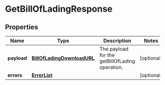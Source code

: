 
# GetBillOfLadingResponse

## Properties
Name | Type | Description | Notes
------------ | ------------- | ------------- | -------------
**payload** | [**BillOfLadingDownloadURL**](BillOfLadingDownloadURL.md) | The payload for the getBillOfLading operation. |  [optional]
**errors** | [**ErrorList**](ErrorList.md) |  |  [optional]



